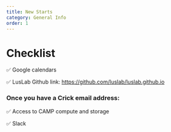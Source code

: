 ```yaml
---
title: New Starts
category: General Info
order: 1
---
```



# Checklist 

✅ Google calendars 

✅ LusLab Github link: https://github.com/luslab/luslab.github.io

### Once you have a Crick email address:

✅ Access to CAMP compute and storage

✅ Slack
